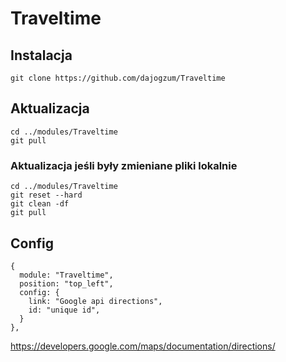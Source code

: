 # Traveltime

## Instalacja
```
git clone https://github.com/dajogzum/Traveltime
```

## Aktualizacja
```
cd ../modules/Traveltime
git pull
```
### Aktualizacja jeśli były zmieniane pliki lokalnie<br>
```
cd ../modules/Traveltime
git reset --hard
git clean -df
git pull
```
## Config
```
{
  module: "Traveltime",
  position: "top_left",
  config: {
    link: "Google api directions",
    id: "unique id",
  }
},
```
https://developers.google.com/maps/documentation/directions/
